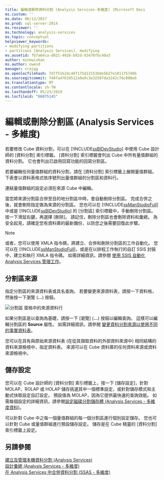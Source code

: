 ```yaml
---
title: 編輯或刪除資料分割 (Analysis Services-多維度) |Microsoft Docs
ms.custom: ''
ms.date: 06/13/2017
ms.prod: sql-server-2014
ms.reviewer: ''
ms.technology: analysis-services
ms.topic: conceptual
helpviewer_keywords:
- modifying partitions
- partitions [Analysis Services], modifying
ms.assetid: fb7a64ca-d021-4926-b92d-83476fbc40a3
author: minewiskan
ms.author: owend
manager: craigg
ms.openlocfilehash: 7d7f51b24c487175d13153b9e5627e101175740b
ms.sourcegitcommit: f40fa47619512a9a9c3e3258fda3242c76c008e6
ms.translationtype: MT
ms.contentlocale: zh-TW
ms.lasthandoff: 05/23/2019
ms.locfileid: "66075145"
---
```

# <a name="edit-or-delete-partitions-analyisis-services---multidimensional"></a>編輯或刪除分割區 (Analysis Services - 多維度)
  若要修改 Cube 資料分割，可以在 [!INCLUDE[ssBIDevStudio](../../../includes/ssbidevstudio-md.md)] 中使用 Cube 設計師的 [資料分割] 索引標籤。 [資料分割] 索引標籤會列出 Cube 中所有量值群組的資料分割。 它也會列出已啟用回寫功能的回寫分割區。  
  
 若要編輯任何量值群組的資料分割，請在 [資料分割] 索引標籤上展開量值群組。下表會以資料表格式依序號列出量值群組的分割區和資料行。  
  
 連結量值群組的設定必須在來源 Cube 中編輯。  
  
 當您將來源分割區合併至目的地分割區中時，會自動刪除分割區。 完成合併之後，就會刪除指定做為來源的分割區。 您也可以在 [!INCLUDE[ssManStudioFull](../../../includes/ssmanstudiofull-md.md)] 中或是 [!INCLUDE[ssBIDevStudio](../../../includes/ssbidevstudio-md.md)] 的 [分割區] 索引標籤中，手動刪除分割區。 按一下滑鼠右鍵，再選擇 [刪除]。 請記住，刪除分割區也會刪除資料和彙總。 為安全起見，請確定您有資料庫的最新備份，以防您之後需要回復此步驟。  
  
> [!NOTE]  
>  或者，您可以使用 XMLA 指令碼，將建立、合併和刪除分割區的工作自動化。 您可以在 [!INCLUDE[ssManStudioFull](../../../includes/ssmanstudiofull-md.md)]，或是在以排程工作執行的自訂 SSIS 封裝中，建立和執行 XMLA 指令碼。 如需詳細資訊，請參閱 [使用 SSIS 自動化 Analysis Services 管理工作](../instances/automate-analysis-services-administrative-tasks-with-ssis.md)。  
  
## <a name="partition-source"></a>分割區來源  
 指定分割區的來源資料表或具名查詢。 若要變更來源資料表，請按一下資料格，然後按一下瀏覽 (**...**) 按鈕。  
  
 ![分割區 窗格中的來源資料行](../media/ssas-partitionsource.png "分割區 窗格中的來源資料行")  
  
 如果分割區是以查詢為基礎，請按一下 [瀏覽] \(**...**) 按鈕以編輯查詢。 這樣可以編輯分割區的 **Source** 屬性。 如需詳細資訊，請參閱 [變更資料分割來源以使用不同的事實資料表](change-a-partition-source-to-use-a-different-fact-table.md)。  
  
 您可以在具有與原始來源資料表 (在從其擷取資料的外部資料來源中) 相同結構的資料來源檢視中，指定資料表。 來源可以在 Cube 資料庫的任何資料來源或資料來源檢視中。  
  
## <a name="storage-settings"></a>儲存設定  
 您可以在 Cube 設計師的 [資料分割] 索引標籤上，按一下 [儲存設定]，針對 MOLAP、ROLAP 或 HOLAP 儲存挑選其中一個標準設定，或針對儲存模式和主動式快取設定自訂設定。 預設值為 MOLAP，因為它提供最快速的查詢效能。 如需每個設定的詳細資訊，請參閱[設定磁碟分割儲存體 &#40;Analysis Services - 多維度資料&#41;](set-partition-storage-analysis-services-multidimensional.md)。  
  
 可以針對 Cube 中之每一個量值群組的每一個分割區進行個別設定儲存。 您也可以針對 Cube 或量值群組進行預設儲存設定。 儲存是在 Cube 精靈的 [資料分割] 索引標籤上設定。  
  
## <a name="see-also"></a>另請參閱  
 [建立及管理本機資料分割 &#40;Analysis Services&#41;](create-and-manage-a-local-partition-analysis-services.md)   
 [設計彙總 &#40;Analysis Services - 多維度&#41;](designing-aggregations-analysis-services-multidimensional.md)   
 [在 Analysis Services 中合併資料分割 &#40;SSAS - 多維度&#41;](merge-partitions-in-analysis-services-ssas-multidimensional.md)  
  
  
